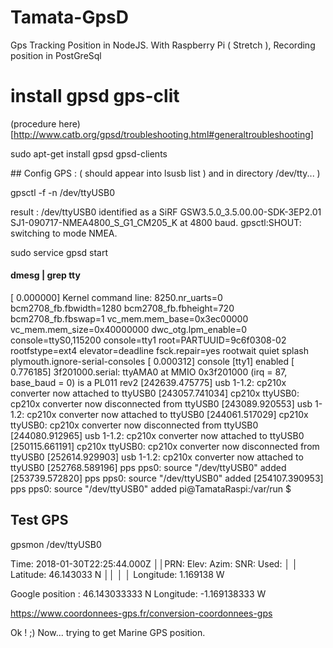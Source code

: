 # Tamata-GpsD
Gps Tracking Position in NodeJS. With Raspberry Pi ( Stretch ), Recording position in PostGreSql


# install gpsd gps-clit
(procedure here)[http://www.catb.org/gpsd/troubleshooting.html#generaltroubleshooting]

sudo apt-get install gpsd gpsd-clients 

## Config GPS : 
( should appear into lsusb list ) and in directory /dev/tty... )

gpsctl -f -n /dev/ttyUSB0

result : 
/dev/ttyUSB0 identified as a SiRF GSW3.5.0_3.5.00.00-SDK-3EP2.01 SJ1-090717-NMEA4800_S_G1_CM205_K at 4800 baud.
gpsctl:SHOUT: switching to mode NMEA.

sudo service gpsd start


#### dmesg | grep tty  

[    0.000000] Kernel command line: 8250.nr_uarts=0 bcm2708_fb.fbwidth=1280 bcm2708_fb.fbheight=720 bcm2708_fb.fbswap=1 vc_mem.mem_base=0x3ec00000 vc_mem.mem_size=0x40000000  dwc_otg.lpm_enable=0 console=ttyS0,115200 console=tty1 root=PARTUUID=9c6f0308-02 rootfstype=ext4 elevator=deadline fsck.repair=yes rootwait quiet splash plymouth.ignore-serial-consoles
[    0.000312] console [tty1] enabled
[    0.776185] 3f201000.serial: ttyAMA0 at MMIO 0x3f201000 (irq = 87, base_baud = 0) is a PL011 rev2
[242639.475775] usb 1-1.2: cp210x converter now attached to ttyUSB0
[243057.741034] cp210x ttyUSB0: cp210x converter now disconnected from ttyUSB0
[243089.920553] usb 1-1.2: cp210x converter now attached to ttyUSB0
[244061.517029] cp210x ttyUSB0: cp210x converter now disconnected from ttyUSB0
[244080.912965] usb 1-1.2: cp210x converter now attached to ttyUSB0
[250115.661191] cp210x ttyUSB0: cp210x converter now disconnected from ttyUSB0
[252614.929903] usb 1-1.2: cp210x converter now attached to ttyUSB0
[252768.589196] pps pps0: source "/dev/ttyUSB0" added
[253739.572820] pps pps0: source "/dev/ttyUSB0" added
[254107.390953] pps pps0: source "/dev/ttyUSB0" added
pi@TamataRaspi:/var/run $ 

## Test GPS 
gpsmon /dev/ttyUSB0

Time:       2018-01-30T22:25:44.000Z   ││PRN:   Elev:  Azim:  SNR:  Used: │
│    Latitude:    46.143033 N               ││                                 │
│    Longitude:    1.169138 W    

Google position : 
46.143033333 N
Longitude: -1.169138333 W

https://www.coordonnees-gps.fr/conversion-coordonnees-gps

Ok ! ;) Now... trying to get Marine GPS position.